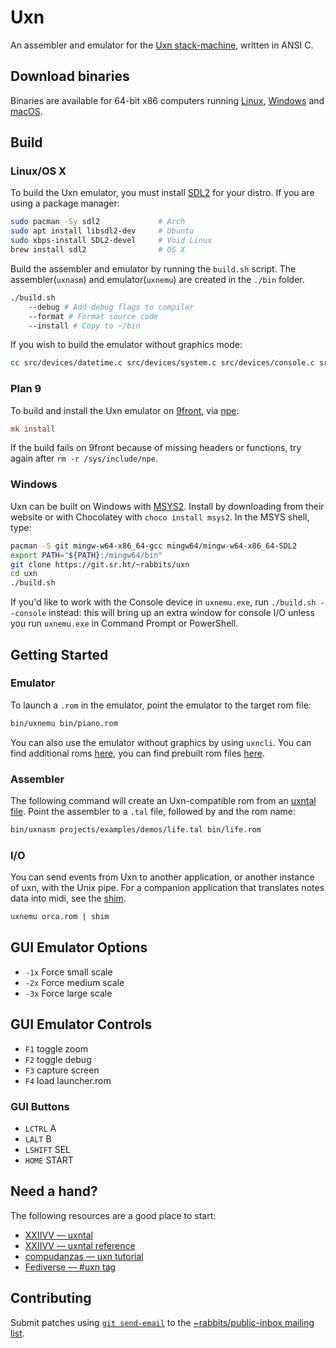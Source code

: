# Uxn

An assembler and emulator for the [Uxn stack-machine](https://wiki.xxiivv.com/site/uxn.html), written in ANSI C. 

## Download binaries

Binaries are available for 64-bit x86 computers running [Linux](https://drive.100r.co/uxn/uxn-essentials-lin64.tar.gz), [Windows](https://drive.100r.co/uxn/uxn-essentials-win64.zip) and [macOS](https://drive.100r.co/uxn/uxn-essentials-mac64.tar.gz).

## Build

### Linux/OS X

To build the Uxn emulator, you must install [SDL2](https://wiki.libsdl.org/) for your distro. If you are using a package manager:

```sh
sudo pacman -Sy sdl2             # Arch
sudo apt install libsdl2-dev     # Ubuntu
sudo xbps-install SDL2-devel     # Void Linux
brew install sdl2                # OS X
```

Build the assembler and emulator by running the `build.sh` script. The assembler(`uxnasm`) and emulator(`uxnemu`) are created in the `./bin` folder.

```sh
./build.sh 
	--debug # Add debug flags to compiler
	--format # Format source code
	--install # Copy to ~/bin
```

If you wish to build the emulator without graphics mode:

```sh
cc src/devices/datetime.c src/devices/system.c src/devices/console.c src/devices/file.c src/uxn.c -DNDEBUG -Os -g0 -s src/uxncli.c -o bin/uxncli
```

### Plan 9 

To build and install the Uxn emulator on [9front](http://9front.org/), via [npe](https://git.sr.ht/~ft/npe):

```rc
mk install
```

If the build fails on 9front because of missing headers or functions, try again after `rm -r /sys/include/npe`.

### Windows

Uxn can be built on Windows with [MSYS2](https://www.msys2.org/). Install by downloading from their website or with Chocolatey with `choco install msys2`. In the MSYS shell, type:

```sh
pacman -S git mingw-w64-x86_64-gcc mingw64/mingw-w64-x86_64-SDL2
export PATH="${PATH}:/mingw64/bin"
git clone https://git.sr.ht/~rabbits/uxn
cd uxn
./build.sh
```

If you'd like to work with the Console device in `uxnemu.exe`, run `./build.sh --console` instead: this will bring up an extra window for console I/O unless you run `uxnemu.exe` in Command Prompt or PowerShell.

## Getting Started

### Emulator

To launch a `.rom` in the emulator, point the emulator to the target rom file:

```sh
bin/uxnemu bin/piano.rom
```

You can also use the emulator without graphics by using `uxncli`. You can find additional roms [here](https://sr.ht/~rabbits/uxn/sources), you can find prebuilt rom files [here](https://itch.io/c/248074/uxn-roms). 

### Assembler 

The following command will create an Uxn-compatible rom from an [uxntal file](https://wiki.xxiivv.com/site/uxntal.html). Point the assembler to a `.tal` file, followed by and the rom name:

```sh
bin/uxnasm projects/examples/demos/life.tal bin/life.rom
```

### I/O

You can send events from Uxn to another application, or another instance of uxn, with the Unix pipe. For a companion application that translates notes data into midi, see the [shim](https://git.sr.ht/~rabbits/shim).

```sh
uxnemu orca.rom | shim
```

## GUI Emulator Options

- `-1x` Force small scale
- `-2x` Force medium scale
- `-3x` Force large scale

## GUI Emulator Controls

- `F1` toggle zoom
- `F2` toggle debug
- `F3` capture screen
- `F4` load launcher.rom

### GUI Buttons

- `LCTRL` A
- `LALT` B
- `LSHIFT` SEL 
- `HOME` START

## Need a hand?

The following resources are a good place to start:

* [XXIIVV — uxntal](https://wiki.xxiivv.com/site/uxntal.html)
* [XXIIVV — uxntal reference](https://wiki.xxiivv.com/site/uxntal_reference.html)
* [compudanzas — uxn tutorial](https://compudanzas.net/uxn_tutorial.html)
* [Fediverse — #uxn tag](https://merveilles.town/tags/uxn)

## Contributing

Submit patches using [`git send-email`](https://git-send-email.io/) to the [~rabbits/public-inbox mailing list](https://lists.sr.ht/~rabbits/public-inbox).
